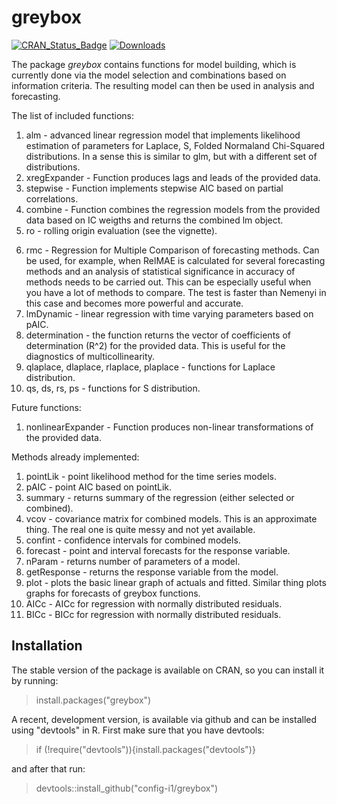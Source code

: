 # greybox
[![CRAN_Status_Badge](http://www.r-pkg.org/badges/version/greybox)](https://cran.r-project.org/package=greybox)
[![Downloads](http://cranlogs.r-pkg.org/badges/greybox)](https://cran.r-project.org/package=greybox)

The package _greybox_ contains functions for model building, which is currently done via the model selection and combinations based on information criteria. The resulting model can then be used in analysis and forecasting.

The list of included functions:
1. alm - advanced linear regression model that implements likelihood estimation of parameters for Laplace, S, Folded Normaland Chi-Squared distributions. In a sense this is similar to glm, but with a different set of distributions.
2. xregExpander - Function produces lags and leads of the provided data.
3. stepwise - Function implements stepwise AIC based on partial correlations.
4. combine - Function combines the regression models from the provided data based on IC weigths and returns the combined lm object.
5. ro - rolling origin evaluation (see the vignette).
<!--5. nemenyi - non-parametric test for comparison of multiple classifiers / methods. This function not only conducts the test, but also provide the plots, showing the ranks of the different methods together with their confidence intervals.-->
6. rmc - Regression for Multiple Comparison of forecasting methods. Can be used, for example, when RelMAE is calculated for several forecasting methods and an analysis of statistical significance in accuracy of methods needs to be carried out. This can be especially useful when you have a lot of methods to compare. The test is faster than Nemenyi in this case and becomes more powerful and accurate.
7. lmDynamic - linear regression with time varying parameters based on pAIC.
8. determination - the function returns the vector of coefficients of determination (R^2) for the provided data. This is useful for the diagnostics of multicollinearity.
9. qlaplace, dlaplace, rlaplace, plaplace - functions for Laplace distribution.
10. qs, ds, rs, ps - functions for S distribution.

Future functions:
1. nonlinearExpander - Function produces non-linear transformations of the provided data.

Methods already implemented:
1. pointLik - point likelihood method for the time series models.
2. pAIC - point AIC based on pointLik.
3. summary - returns summary of the regression (either selected or combined).
4. vcov - covariance matrix for combined models. This is an approximate thing. The real one is quite messy and not yet available.
5. confint - confidence intervals for combined models.
6. forecast - point and interval forecasts for the response variable.
7. nParam - returns number of parameters of a model.
8. getResponse - returns the response variable from the model.
9. plot - plots the basic linear graph of actuals and fitted. Similar thing plots graphs for forecasts of greybox functions.
10. AICc - AICc for regression with normally distributed residuals.
11. BICc - BICc for regression with normally distributed residuals.

## Installation

The stable version of the package is available on CRAN, so you can install it by running:
> install.packages("greybox")

A recent, development version, is available via github and can be installed using "devtools" in R. First make sure that you have devtools:
> if (!require("devtools")){install.packages("devtools")}

and after that run:
> devtools::install_github("config-i1/greybox")
